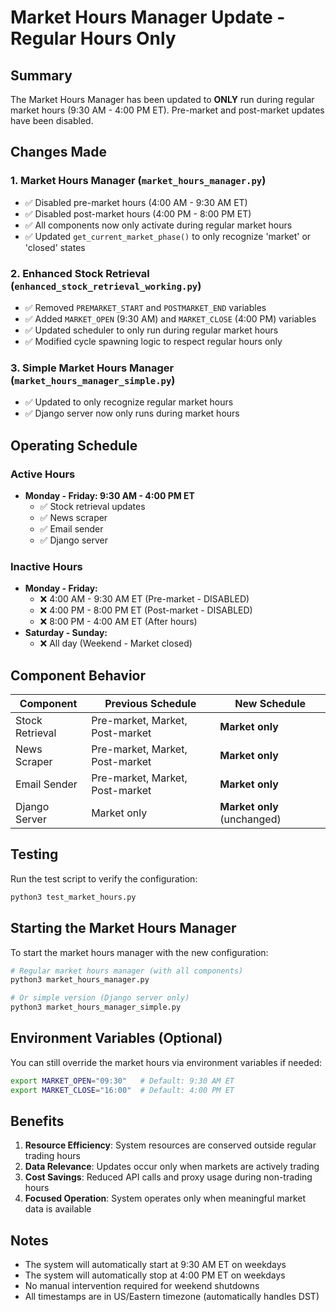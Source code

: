 # Market Hours Manager Update - Regular Hours Only

## Summary
The Market Hours Manager has been updated to **ONLY** run during regular market hours (9:30 AM - 4:00 PM ET). Pre-market and post-market updates have been disabled.

## Changes Made

### 1. **Market Hours Manager (`market_hours_manager.py`)**
- ✅ Disabled pre-market hours (4:00 AM - 9:30 AM ET)
- ✅ Disabled post-market hours (4:00 PM - 8:00 PM ET)
- ✅ All components now only activate during regular market hours
- ✅ Updated `get_current_market_phase()` to only recognize 'market' or 'closed' states

### 2. **Enhanced Stock Retrieval (`enhanced_stock_retrieval_working.py`)**
- ✅ Removed `PREMARKET_START` and `POSTMARKET_END` variables
- ✅ Added `MARKET_OPEN` (9:30 AM) and `MARKET_CLOSE` (4:00 PM) variables
- ✅ Updated scheduler to only run during regular market hours
- ✅ Modified cycle spawning logic to respect regular hours only

### 3. **Simple Market Hours Manager (`market_hours_manager_simple.py`)**
- ✅ Updated to only recognize regular market hours
- ✅ Django server now only runs during market hours

## Operating Schedule

### **Active Hours**
- **Monday - Friday: 9:30 AM - 4:00 PM ET**
  - ✅ Stock retrieval updates
  - ✅ News scraper
  - ✅ Email sender
  - ✅ Django server

### **Inactive Hours**
- **Monday - Friday:**
  - ❌ 4:00 AM - 9:30 AM ET (Pre-market - DISABLED)
  - ❌ 4:00 PM - 8:00 PM ET (Post-market - DISABLED)
  - ❌ 8:00 PM - 4:00 AM ET (After hours)
- **Saturday - Sunday:**
  - ❌ All day (Weekend - Market closed)

## Component Behavior

| Component | Previous Schedule | New Schedule |
|-----------|------------------|--------------|
| Stock Retrieval | Pre-market, Market, Post-market | **Market only** |
| News Scraper | Pre-market, Market, Post-market | **Market only** |
| Email Sender | Pre-market, Market, Post-market | **Market only** |
| Django Server | Market only | **Market only** (unchanged) |

## Testing

Run the test script to verify the configuration:
```bash
python3 test_market_hours.py
```

## Starting the Market Hours Manager

To start the market hours manager with the new configuration:

```bash
# Regular market hours manager (with all components)
python3 market_hours_manager.py

# Or simple version (Django server only)
python3 market_hours_manager_simple.py
```

## Environment Variables (Optional)

You can still override the market hours via environment variables if needed:
```bash
export MARKET_OPEN="09:30"   # Default: 9:30 AM ET
export MARKET_CLOSE="16:00"  # Default: 4:00 PM ET
```

## Benefits

1. **Resource Efficiency**: System resources are conserved outside regular trading hours
2. **Data Relevance**: Updates occur only when markets are actively trading
3. **Cost Savings**: Reduced API calls and proxy usage during non-trading hours
4. **Focused Operation**: System operates only when meaningful market data is available

## Notes

- The system will automatically start at 9:30 AM ET on weekdays
- The system will automatically stop at 4:00 PM ET on weekdays
- No manual intervention required for weekend shutdowns
- All timestamps are in US/Eastern timezone (automatically handles DST)